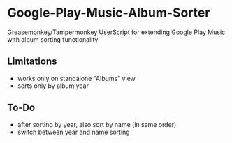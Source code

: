 Google-Play-Music-Album-Sorter
==============================

Greasemonkey/Tampermonkey UserScript for extending Google Play Music with album sorting functionality


Limitations
-----------

 - works only on standalone "Albums" view
 - sorts only by album year


To-Do
-----------

 - after sorting by year, also sort by name (in same order)
 - switch between year and name sorting